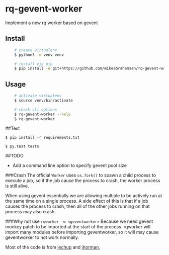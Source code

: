 rq-gevent-worker
================

Implement a new rq worker based on gevent

Install
-------

```bash
    # create virtualenv
    $ python3 -m venv venv

    # install via pip
    $ pip install -e git+https://github.com/mikeabrahamsen/rq-gevent-worker@master#egg=rq-gevent-worker
```
Usage
-----

```bash
    # activate virtualenv
    $ source venv/bin/activate

    # check cli options
    $ rq-gevent-worker --help
    $ rq-gevent-worker
```

##Test

    $ pip install -r requirements.txt

    $ py.test tests

##TODO

* Add a command line option to specify gevent pool size

###Crash
The official `Worker` uses `os.fork()` to spawn a child process to execute a job,
so if the job cause the process to crash, the worker process is still alive.

When using gevent essentially we are allowing multiple to be actively run at the
same time on a single process.  A side effect of this is that if a job 
causes the process to crash, then all of the other jobs running on 
that process may also crash.

###Why not use `rqworker -w <geventworker>`
Because we need gevent monkey patch to be imported at the start of the process. 
rqworker will import many modules before importing geventworker, 
so it will may cause geventworker to not work normally.


Most of the code is from [lechup](https://gist.github.com/lechup/d886e89490b2f6c737d7) and [jhorman](https://gist.github.com/jhorman/e16ed695845fca683057), 
